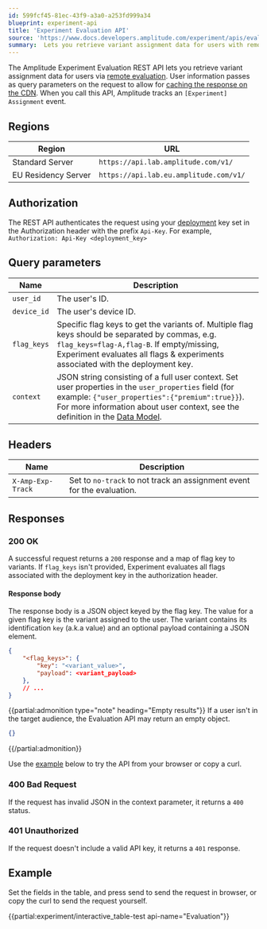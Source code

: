 ```yaml
---
id: 599fcf45-81ec-43f9-a3a0-a253fd999a34
blueprint: experiment-api
title: 'Experiment Evaluation API'
source: 'https://www.docs.developers.amplitude.com/experiment/apis/evaluation-api/'
summary:  Lets you retrieve variant assignment data for users with remote evaluation.
---
```

The Amplitude Experiment Evaluation REST API lets you retrieve variant assignment data for users via [remote evaluation](/docs/feature-experiment/remote-evaluation). User information passes as query parameters on the request to allow for [caching the response on the CDN](/docs/feature-experiment/under-the-hood/performance-and-caching#cdn-caching). When you call this API, Amplitude tracks an `[Experiment] Assignment` event.

## Regions

| Region              | URL                                                                   |
| ------------------- | -------------------------------------------------------------------------- |
| Standard Server     | `https://api.lab.amplitude.com/v1/`       |
| EU Residency Server | `https://api.lab.eu.amplitude.com/v1/` |

## Authorization

The REST API authenticates the request using your [deployment](/docs/feature-experiment/data-model#deployments) key set in the Authorization header with the prefix `Api-Key`. For example, `Authorization: Api-Key <deployment_key>`

## Query parameters

| <div class="big-column">Name</div> | Description                                                                                                                                                                                                                      |
|------------------------------------|----------------------------------------------------------------------------------------------------------------------------------------------------------------------------------------------------------------------------------|
| `user_id`                          | The user's ID.                                                                                                                                                                                                                   |
| `device_id`                        | The user's device ID.                                                                                                                                                                                                            |
| `flag_keys`                        | Specific flag keys to get the variants of. Multiple flag keys should be separated by commas, e.g. `flag_keys=flag-A,flag-B`.  If empty/missing, Experiment evaluates all flags & experiments associated with the deployment key. |
| `context`                          | JSON string consisting of a full user context. Set user properties in the `user_properties` field (for example: `{"user_properties":{"premium":true}}`). For more information about user context, see the definition in the [Data Model](/docs/feature-experiment/data-model#full-user-definition).                                                                         |

## Headers

| <div class="big-column">Name</div> | Description                                                            |
|------------------------------|------------------------------------------------------------------------|
| `X-Amp-Exp-Track`                           | Set to `no-track` to not track an assignment event for the evaluation. |


## Responses

### 200 OK

A successful request returns a `200` response and a map of flag key to variants. If `flag_keys` isn't provided, Experiment evaluates all flags associated with the deployment key in the authorization header.

#### Response body

The response body is a JSON object keyed by the flag key. The value for a given flag key is the variant assigned to the user. The variant contains its identification `key` (a.k.a value) and an optional payload containing a JSON element.

```json
{
    "<flag_keys>": {
        "key": "<variant_value>",
        "payload": <variant_payload>
    },
    // ...
}
```

{{partial:admonition type="note" heading="Empty results"}}
If a user isn't in the target audience, the Evaluation API may return an empty object.

```json
{}
```
{{/partial:admonition}}

Use the [example](#example) below to try the API from your browser or copy a curl.

### 400 Bad Request

If the request has invalid JSON in the context parameter, it returns a `400` status.

### 401 Unauthorized

If the request doesn't include a valid API key, it returns a `401` response.

## Example

Set the fields in the table, and press send to send the request in browser, or copy the curl to send the request yourself.


{{partial:experiment/interactive_table-test api-name="Evaluation"}}

